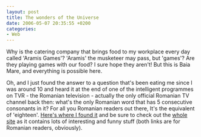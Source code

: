 ```yaml
---
layout: post
title: The wonders of the Universe
date: 2006-05-07 20:35:55 +0200
categories:
- Web
---
```

<p>Why is the catering company that brings food to my workplace every day called 'Aramis Games'? 'Aramis' the musketeer may pass, but 'games'? Are they playing games with our food? I sure hope they aren't! But this is Baia Mare, and everything is possible here.</p>
<p>Oh, and I just found the answer to a question that's been eating me since I was around 10 and heard it at the end of one of the intelligent programmes on TVR - the Romanian television - actually the only official Romanian TV channel back then: what's the only Romanian word that has 5 consecutive consonants in it? For all you Romanian readers out there, It's the equivalent of 'eighteen'. <a href="http://www.geocities.ws/tavilis/diverse.htm">Here's where I found it</a> and be sure to check out the <a href="http://www.geocities.ws/tavilis/">whole site</a> as it contains lots of interesting and funny stuff (both links are for Romanian readers, obviously).</p>
